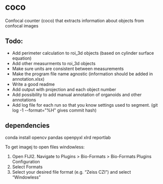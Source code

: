 # coco
Confocal counter (coco) that extracts information about objects from confocal images

## Todo: 
- Add perimeter calculation to roi_3d objects (based on cylinder surface equation)
- Add other measurments to roi_3d objects
- Make sure units are consistent between measurements
- Make the program file name agnostic (information should be added in annotation.xlsx)
- Write a good readme
- Add output with projection and each object number
- Add possibility to add manual annotation of organoids and other annotations
- Add log file for each run so that you know settings used to segment. (git log -1 --format="%H" gives commit hash)


## dependencies
conda install opencv pandas openpyxl xlrd reportlab

To get imagej to open files windowless: 
1. Open FIJI2. Navigate to Plugins > Bio-Formats > Bio-Formats Plugins Configuration
3. Select Formats
4. Select your desired file format (e.g. “Zeiss CZI”) and select “Windowless”
